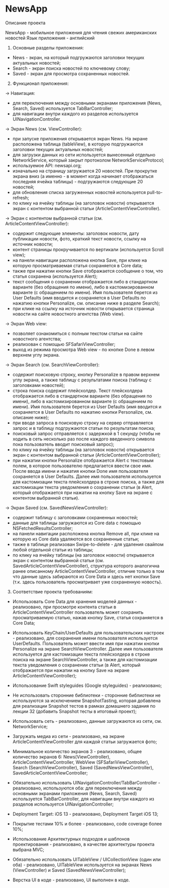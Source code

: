 # NewsApp

Описание проекта

NewsApp - мобильное приложения для чтения свежих американских новостей
Язык приложения - английский


1) Основные разделы приложения:
- News - экран, на который подгружаются заголовки текущих актуальных новостей;
- Search - экран поиска новостей по ключевому слову;
- Saved - экран для просмотра сохраненных новостей.


2) Функционал приложения:

-> Навигация:

   - для переключения между основными экранами приложения (News, Search, Saved) используется TabBarController;
   - для навигации внутри каждого из разделов используется UINavigationController.
   
   
-> Экран News (см. ViewController):

   - при запуске приложения открывается экран News. На экране расположена таблица (tableView), в которую подгружаются заголовки текущих актуальных новостей;
   - для загрузки данных из сети используется вынесенный отдельно NetworkService, который закрыт протоколом NetworkServiceProtocol;
   - используемое API: newsapi.org;
   - изначально на страницу загружается 20 новостей. При прокрутке экрана вниз (а именно - в момент когда начинает отображаться последняя ячейка таблицы) - подгружаются следующие 20 новостей;
   - для обновления списка загруженных новостей используется pull-to-refresh;
   - по клику на ячейку таблицы (на заголовок новости) открывается экран с контентом выбранной статьи (ArticleContentViewController).


-> Экран с контентом выбранной статьи (см. ArticleContentViewController):

   - содержит следующие элементы: заголовок новости, дату публикации новости, фото, краткий текст новости, ссылку на источник новости;
   - контент страницы прокручивается по вертикали (используется Scroll view);
   - на панели навигации расположена кнопка Save, при клике на которую просматриваемая статья сохраняется в Core data;
   - также при нажатии кнопки Save отображается сообщение о том, что статья сохранена (используется Alert);
   - текст сообщения о сохранении отображается либо в стандартном варианте (без обращения по имени), либо в кастомизированном варианте (с обращением по имени). Имя пользователя берется из User Defaults (имя вводится и сохраняется в User Defaults по нажатию кнопки Personalize, см. описание ниже в разделе Search);
   - при клике на ссылку на источник новости открывается страница новости на сайте новостного агентства (Web view).


-> Экран Web view:

   - позволяет ознакомиться с полным текстом статьи на сайте новостного агентства;
   - реализован с помощью SFSafariViewController;
   - выход из режима просмотра Web view - по кнопке Done в левом верхнем углу экрана.


-> Экран Search (см. SearchViewController):

   - содержит поисковую строку, кнопку Personalize в правом верхнем углу экрана, а также таблицу с результатами поиска (таблицу с заголовками новостей);
   - строка поиска содержит плейсхолдер. Текст плейсхолдера отображается либо в стандартном варианте (без обращения по имени), либо в кастомизированном варианте (с обращением по имени). Имя пользователя берется из User Defaults (имя вводится и сохраняется в User Defaults по нажатию кнопки Personalize, см. описание ниже);
   - при вводе запроса в поисковую строку на сервер отправляется запрос и в таблицу подгружаются статьи по результатам поиска;
   - поисковый запрос отправляется с задержкой в 1 секунду (чтобы не ходить в сеть несколько раз после каждого введенного символа пока пользователь вводит поисковый запрос);
   - по клику на ячейку таблицы (на заголовок новости) открывается экран с контентом выбранной статьи (ArticleContentViewController);
   - при нажатии кнопки Personalize отображается Alert с текстовым полем, в которое пользователю предлагается ввести свое имя. После ввода имени и нажатия кнопки Done имя пользователя сохраняется в User Defaults. Далее имя пользователя используется для кастомизации текста плейсхолдера в строке поиска, а также для кастомизации текста уведомления о сохранении статьи (в Alert, который отображается при нажатии на кнопку Save на экране с контентом выбранной статьи).


-> Экран Saved (см. SavedNewsViewController):

   - содержит таблицу с заголовками сохраненных новостей;
   - данные для таблицы загружаются из Core data с помощью NSFetchedResultsController;
   - на панели навигации расположена кнопка Remove all, при клике на которую из Core data удаляются все сохраненные статьи;
   - также в таблице реализован Swipe-to-delete - для удаления свайпом любой отдельной статьи из таблицы;
   - по клику на ячейку таблицы (на заголовок новости) открывается экран с контентом выбранной статьи (см. SavedArticleContentViewController), структура которого аналогична ранее описанному ArticleContentViewController, отличие только в том что данные здесь забираются из Core Data и здесь нет кнопки Save (т.к. здесь пользователь просматривает уже сохраненную новость).



3) Соответствие проекта требованиям:


- Использовать Core Data для хранения моделей данных - реализовано, при просмотре контента статьи в ArticleContentViewController пользователь может сохранить просматриваемую статью, нажав кнопку Save, статья сохраняется в Core Data;

- Использовать KeyChain/UserDefaults для пользовательских настроек - реализовано, для сохранения имени пользователя используется UserDefaults. Пользователь может ввести имя при нажатии кнопки Personalize на экране SearchViewController. Далее имя пользователя используется для кастомизации текста плейсхолдера в строке поиска на экране SearchViewController, а также для кастомизации текста уведомления о сохранении статьи (в Alert, который отображается при нажатии на кнопку Save на экране ArticleContentViewController);

- Использование Swift styleguides (Google styleguides)  - реализовано;

- Не использовать сторонние библиотеки - сторонние библиотеки не используются за исключением SnapshotTasting, которая добавлена для реализации Snapshot тестов в рамках домашнего задания по лекции 32 (добавить Snapshot тесты в итоговый проект);

- Использовать сеть - реализовано, данные загружаются из сети, см. NetworkService;

- Загружать медиа из сети - реализовано, на экране ArticleContentViewController для каждой статьи загружается фото;

- Минимальное количество экранов 3 - реализовано, общее количество экранов 6: News(ViewController), ArticleContentViewController, WebView (SFSafariViewController), Search (SearchViewController), Saved (SavedNewsViewController), SavedArticleContentViewController;

- Обязательно использовать UINavigationController/TabBarController - реализовано, используются оба: для переключения между основными экранами приложения (News, Search, Saved) используется TabBarController, для навигации внутри каждого из разделов используется UINavigationController;

- Deployment Target: iOS 13 - реализовано, Deployment Target iOS 13;

- Покрытие тестами 10% и более - реализовано, code coverage более 10%;

- Использование Архитектурных подходов и шаблонов проектирования - реализовано, в качестве архитектуры проекта выбрана MVC;

- Обязательно использовать UITableView / UICollectionView (один или оба) - реализовано, UITableView используется на экранах News (ViewController) и Saved (SavedNewsViewController);

- Верстка UI в коде - реализовано, UI выполнен в коде.



